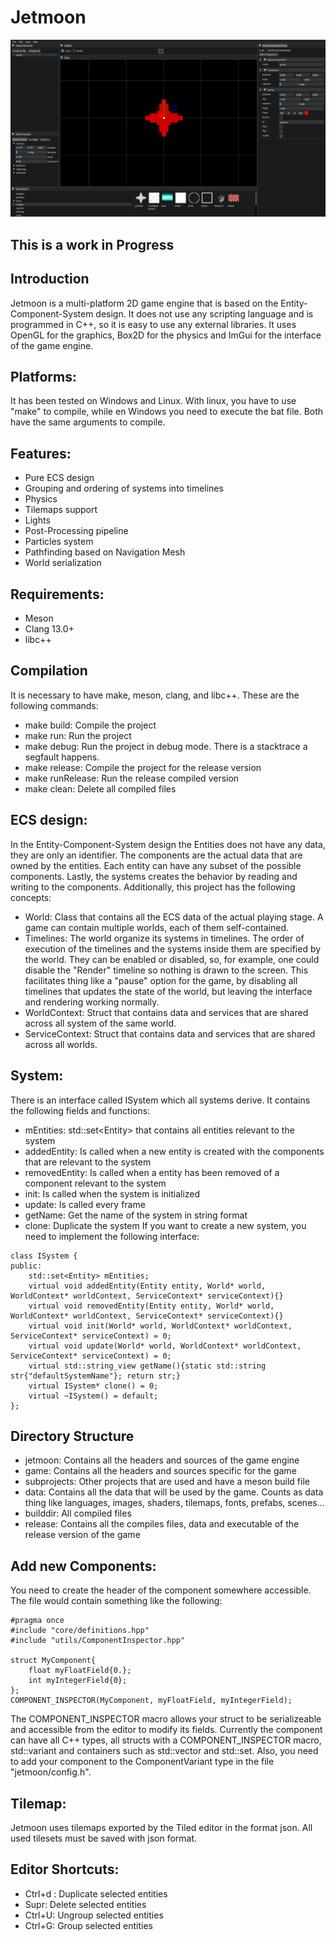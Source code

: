 # Jetmoon

![alt text](https://github.com/ivancanosa/jetmoon/blob/main/gameEngine.png?raw=true)

## This is a work in Progress

## Introduction
Jetmoon is a multi-platform 2D game engine that is based on the Entity-Component-System design. It does not use any scripting language and is programmed in C++, so it is easy to use any external libraries. It uses OpenGL for the graphics, Box2D for the physics and ImGui for the interface of the game engine.

## Platforms:
It has been tested on Windows and Linux. With linux, you have to use "make" to compile, while en Windows you need to execute the bat file. Both have the same arguments to compile.

## Features:
- Pure ECS design
- Grouping and ordering of systems into timelines
- Physics
- Tilemaps support
- Lights
- Post-Processing pipeline
- Particles system
- Pathfinding based on Navigation Mesh
- World serialization

## Requirements:
- Meson
- Clang 13.0+
- libc++

## Compilation
It is necessary to have make, meson, clang, and libc++. These are the following commands:
- make build: Compile the project
- make run: Run the project
- make debug: Run the project in debug mode. There is a stacktrace a segfault happens.
- make release: Compile the project for the release version
- make runRelease: Run the release compiled version
- make clean: Delete all compiled files

## ECS design:
In the Entity-Component-System design the Entities does not have any data, they are only an identifier. The components are the actual data that are owned by the entities. Each entity can have any subset of the possible components. Lastly, the systems creates the behavior by reading and writing to the components. Additionally, this project has the following concepts:
- World: Class that contains all the ECS data of the actual playing stage. A game can contain multiple worlds, each of them self-contained.
- Timelines: The world organize its systems in timelines. The order of execution of the timelines and the systems inside them are specified by the world. They can be enabled or disabled, so, for example, one could disable the "Render" timeline so nothing is drawn to the screen. This facilitates thing like a "pause" option for the game, by disabling all timelines that updates the state of the world, but leaving the interface and rendering working normally.
- WorldContext: Struct that contains data and services that are shared across all system of the same world.
- ServiceContext: Struct that contains data and services that are shared across all worlds.

## System:
There is an interface called ISystem which all systems derive. It contains the following fields and functions:
- mEntities: std::set\<Entity\> that contains all entities relevant to the system
- addedEntity: Is called when a new entity is created with the components that are relevant to the system
- removedEntity: Is called when a entity has been removed of a component relevant to the system
- init: Is called when the system is initialized
- update: Is called every frame
- getName: Get the name of the system in string format
- clone: Duplicate the system
If you want to create a new system, you need to implement the following interface:
```
class ISystem {
public:
	std::set<Entity> mEntities;
	virtual void addedEntity(Entity entity, World* world, WorldContext* worldContext, ServiceContext* serviceContext){}
	virtual void removedEntity(Entity entity, World* world, WorldContext* worldContext, ServiceContext* serviceContext){}
	virtual void init(World* world, WorldContext* worldContext, ServiceContext* serviceContext) = 0;
	virtual void update(World* world, WorldContext* worldContext, ServiceContext* serviceContext) = 0;
	virtual std::string_view getName(){static std::string str{"defaultSystemName"}; return str;}
	virtual ISystem* clone() = 0;
	virtual ~ISystem() = default;
};
```
## Directory Structure
- jetmoon: Contains all the headers and sources of the game engine
- game: Contains all the headers and sources specific for the game
- subprojects: Other projects that are used and have a meson build file
- data: Contains all the data that will be used by the game. Counts as data thing like languages, images, shaders, tilemaps, fonts, prefabs, scenes...
- builddir: All compiled files
- release: Contains all the compiles files, data and executable of the release version of the game

## Add new Components:
You need to create the header of the component somewhere accessible. The file would contain something like the following:
```
#pragma once
#include "core/definitions.hpp"
#include "utils/ComponentInspector.hpp"

struct MyComponent{
	float myFloatField{0.};
	int myIntegerField{0};
};
COMPONENT_INSPECTOR(MyComponent, myFloatField, myIntegerField);
```
The COMPONENT_INSPECTOR macro allows your struct to be serializeable and accessible from the editor to modify its fields. Currently the component can have all C++ types, all structs with a COMPONENT_INSPECTOR macro, std::variant and containers such as std::vector and std::set.
Also, you need to add your component to the ComponentVariant type in the file "jetmoon/config.h".

## Tilemap:
Jetmoon uses tilemaps exported by the Tiled editor in the format json. All used tilesets must be saved with json format.

## Editor Shortcuts:
- Ctrl+d : Duplicate selected entities
- Supr: Delete selected entities
- Ctrl+U: Ungroup selected entities
- Ctrl+G: Group selected entities
